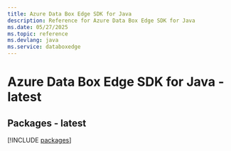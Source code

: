 ```yaml
---
title: Azure Data Box Edge SDK for Java
description: Reference for Azure Data Box Edge SDK for Java
ms.date: 05/27/2025
ms.topic: reference
ms.devlang: java
ms.service: databoxedge
---
```

# Azure Data Box Edge SDK for Java - latest
## Packages - latest
[!INCLUDE [packages](data-box-edge-index.md)]